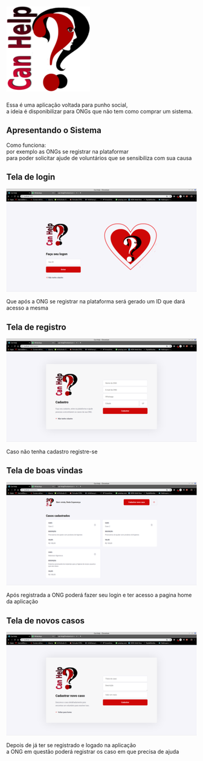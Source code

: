 <!DOCTYPE html>
<html lang="en">
<body>
  <h1><img src="./src/assest/logo.png"></h1>
  <p>Essa é uma aplicação voltada para punho social,<br /> a ideia é disponibilizar 
    para ONGs que não tem como comprar um sistema.<br />
  </p>

  <h2>Apresentando o Sistema</h2>
  <p>Como funciona:<br />
     por exemplo as ONGs se registrar na plataformar<br /> para poder solicitar 
    ajude de voluntários que se sensibiliza com sua causa </p>
  <h2>Tela de login</h2>
  <img src="./src/assest/telaBoasVinda.png">
  <p>Que após a ONG se registrar na plataforma será gerado um ID que dará acesso a mesma</p>

  <h2>Tela de registro</h2>
  <img src="./src/assest/telaRegister.png">
  <p>Caso não tenha cadastro registre-se</p>

  <h2>Tela de boas vindas</h2>
  <img src="./src/assest/telahome.png">
  <p>Após registrada a ONG poderá fazer seu login e ter acesso a pagina home da aplicação</p>

  <h2>Tela de novos casos</h2>
  <img src="./src/assest/telaCasos.png">
  <p>Depois de já ter se registrado e logado na aplicação<br /> a ONG em questão poderá registrar os caso em que precisa de ajuda</p>

</body>
</html>